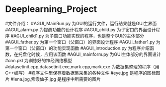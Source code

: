 # Deeplearning_Project
#文件介绍：
#AGUI_MainRun.py 为GUI的运行文件，运行结果就是GUI主界面
#AGUI_alarm.py 为提醒功能的设计程序
#AGUI_child.py 为子窗口的界面设计程序
#AGUI_child1.py 为子窗口功能实现的程序，也是整个GUI的主体部分
#AGUI_father.py 为第一个窗口（父窗口）的界面设计程序
#AGUI_father1.py 为第一个窗口（父窗口）的功能实现函数
#AGUI_introduction.py 为程序介绍函数，在托盘化时候，应用该函数
#AGUI_mainform.py 为GUI主体部分的界面设计
#cnn.pkl 为训练好的神经网络模型
#datasetinit.cpp,datasetinit.exe,mark.cpp,mark.exe 为数据集整理的程序（用C++编写）
#程序文件里保存着数据集采集的各种文件
#eye.jpg 是程序的图标图片
#lena.jpg,紫霞仙子.jpg 是程序中所需要的图片
